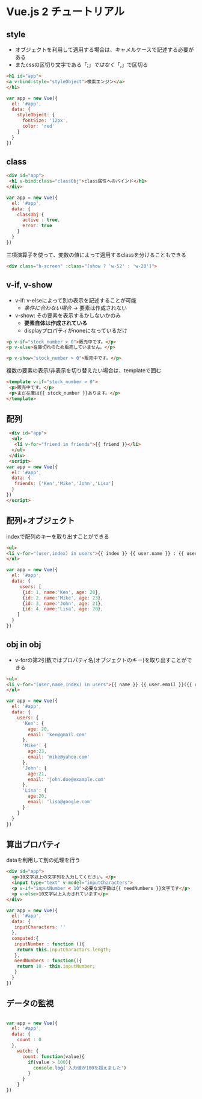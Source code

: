 # Vue.js 2 チュートリアル

## style

- オブジェクトを利用して適用する場合は、キャメルケースで記述する必要がある
- またcssの区切り文字である「;」*ではなく*「,」で区切る

```html
<h1 id="app">
<a v-bind:style="styleObject">検索エンジン</a>
</h1>
```

```js
var app = new Vue({
  el: '#app',
  data: {
    styleObject: {
      fontSize: '12px',
      color: 'red'
    }
  }
})
```

## class

```html
<div id="app">
 <h1 v-bind:class="classObj">class属性へのバインド</h1>
</div>
```

```js
var app = new Vue({
  el: '#app',
  data: {
    classObj:{
      active : true,
      error: true
    }
  }
})
```

三項演算子を使って、変数の値によって適用するclassを分けることもできる

```html
<div class="h-screen" :class="[show ? 'w-52' : 'w-20']">
```

## v-if, v-show

- v-if: v-elseによって別の表示を記述することが可能
  - *条件に合わない場合* -> 要素は作成されない
- v-show: その要素を表示するかしないかのみ
  - **要素自体は作成されている**
  - displayプロパティがnoneになっているだけ

```html
<p v-if="stock_number > 0">販売中です。</p>
<p v-else>在庫切れのため販売していません。</p>
```

```html
<p v-show="stock_number > 0">販売中です。</p>
```

複数の要素の表示/非表示を切り替えたい場合は、templateで囲む

```html
<template v-if="stock_number > 0">
 <p>販売中です。</p>
 <p>まだ在庫は{{ stock_number }}あります。</p>
</template>
```

## 配列

```html
 <div id="app">
  <ul>
   <li v-for="friend in friends">{{ friend }}</li>
  </ul>
 </div>
 <script>
var app = new Vue({
  el: '#app',
  data: {
   friends: ['Ken','Mike','John','Lisa']
  }
})
</script> 
```

## 配列+オブジェクト

indexで配列のキーを取り出すことができる

```html
<ul>
<li v-for="(user,index) in users">{{ index }} {{ user.name }} : {{ user.age }}</li>
</ul>
```

```js
var app = new Vue({
  el: '#app',
  data: {
     users: [
      {id: 1, name:'Ken', age: 20},
      {id: 2, name:'Mike', age: 23},
      {id: 3, name:'John', age: 21},
      {id: 4, name:'Lisa', age: 20},
    ]
  }
})
```

## obj in obj

- v-forの第2引数ではプロパティ名(オブジェクトのキー)を取り出すことができる

```html
<ul>
<li v-for="(user,name,index) in users">{{ name }} {{ user.email }}({{ user.age }})</li>
</ul>
```

```js
var app = new Vue({
  el: '#app',
  data: {
    users: {
      'Ken': {
        age: 20,
        email: 'ken@gmail.com'
      },
      'Mike': {
        age:23,
        email: 'mike@yahoo.com'
      },      
      'John': {
        age:21,
        email: 'john.doe@example.com'
      },      
      'Lisa': {
        age:20,
        email: 'lisa@google.com'
      }
    }
  }
})
```

## 算出プロパティ

dataを利用して別の処理を行う

```html
<div id="app">
  <p>10文字以上の文字列を入力してください。</p>
  <input type="text" v-model="inputCharacters">
  <p v-if="inputNumber < 10">必要な文字数は{{ needNumbers }}文字です</p>
  <p v-else>10文字以上入力されています</p>
</div>
```

```js
var app = new Vue({
  el: '#app',
  data: {
   inputCharacters: '' 
  },
  computed:{
   inputNumber : function (){
    return this.inputCharactors.length;
   },
   needNumbers : function(){
    return 10 - this.inputNumber;
   }
  }
})
```

## データの監視

```js

var app = new Vue({
  el: '#app',
  data: {
    count : 0
  },
    watch: {
      count: function(value){
        if(value > 100){
          console.log('入力値が100を超えました')
        }
      }
    }
})
```
